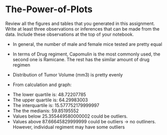 # The-Power-of-Plots
Review all the figures and tables that you generated in this assignment. 
Write at least three observations or inferences that can be made from the data. 
Include these observations at the top of your notebook.

- In general, the number of male and female mice tested are pretty equal
- In terms of Drug regiment, Capomulin is the most commonly used, the second one is Ramicane.
   The rest has the similar amount of drug regimen 
- Distribution of Tumor Volume (mm3) is pretty evenly

- From calculation and graph: 
 + The lower quartile is: 48.72207785
 + The upper quartile is: 64.29983003
 + The interquartile is: 15.577752179999997
 + The the medianis: 59.85195552 
 + Values below 25.355449580000002 could be outliers.
+ Values above 87.66645829999999 could be outliers
   -> no outliners. However, individual regiment may have some outliers
